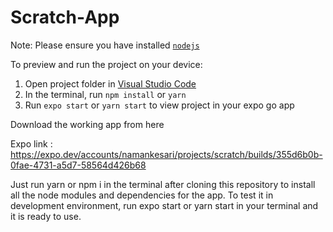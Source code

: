 # Scratch-App

Note: Please ensure you have installed <code><a href="https://nodejs.org/en/download/">nodejs</a></code>

To preview and run the project on your device:

1. Open project folder in <a href="https://code.visualstudio.com/download">Visual Studio Code</a>
2. In the terminal, run `npm install` or `yarn`
3. Run `expo start` or `yarn start` to view project in your expo go app

Download the working app from here

Expo link : https://expo.dev/accounts/namankesari/projects/scratch/builds/355d6b0b-0fae-4731-a5d7-58564d426b68

Just run yarn or npm i in the terminal after cloning this repository to install all the node modules and dependencies for the app.
To test it in development environment, run expo start or yarn start in your terminal and it is ready to use.
